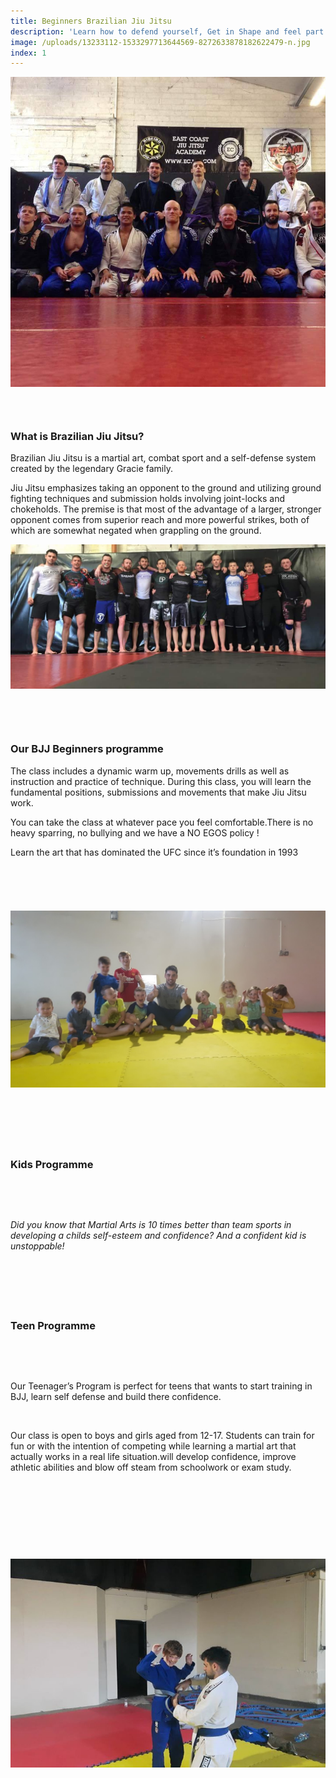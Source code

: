 ```yaml
---
title: Beginners Brazilian Jiu Jitsu
description: 'Learn how to defend yourself, Get in Shape and feel part of a team with our beginners BJJ programme.'
image: /uploads/13233112-1533297713644569-8272633878182622479-n.jpg
index: 1
---
```



![](/uploads/versions/13233112-1533297713644569-8272633878182622479-n---x----849-835x---.jpg)

### &nbsp;

### **What is Brazilian Jiu Jitsu?**

Brazilian Jiu Jitsu is a martial art, combat sport and a self-defense system created by the legendary Gracie family.

Jiu Jitsu emphasizes taking an opponent to the ground and utilizing ground fighting techniques and submission holds involving joint-locks and chokeholds. The premise is that most of the advantage of a larger, stronger opponent comes from superior reach and more powerful strikes, both of which are somewhat negated when grappling on the ground.

![](/uploads/versions/13503065-1545179569123050-2793428467608878279-o---x----1176-540x---.jpg)&nbsp;&nbsp;

### &nbsp;

### **Our BJJ Beginners programme**

The class includes a dynamic warm up, movements drills as well as instruction and practice of technique. During this class, you will learn the fundamental positions, submissions and movements that make Jiu Jitsu work.&nbsp;

You can take the class at whatever pace you feel comfortable.There is no heavy sparring, no bullying and we have a NO EGOS policy ! &nbsp;

Learn the art that has dominated the UFC since it’s foundation in 1993

&nbsp;

&nbsp;

### ![](/uploads/versions/20170727-1731520---x----1136-639x---.jpg)

### &nbsp;

### &nbsp;

### **Kids Programme**

&nbsp;

&nbsp;

*Did you know that Martial Arts is 10 times better than team sports in developing a childs self-esteem and confidence? And a confident kid is unstoppable!*

### &nbsp;

### &nbsp;

### **Teen Programme**

&nbsp;

&nbsp;

Our Teenager’s Program is perfect for teens that wants to start training in BJJ, learn self defense and build there confidence.

&nbsp;

Our class is open to boys and girls aged from 12-17. Students can train for fun or with the intention of competing while learning a martial art that actually works in a real life situation.will develop confidence, improve athletic abilities and blow off steam from schoolwork or exam study.

&nbsp;

&nbsp;

&nbsp;

&nbsp;

![](/uploads/versions/19055184-635938069928094-3867460336403018773-o---x----720-477x---.jpg)